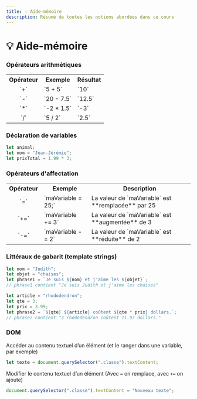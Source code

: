 ```yaml
---
title: 💡 Aide-mémoire
description: Résumé de toutes les notions abordées dans ce cours
---
```


# 💡 Aide-mémoire

### Opérateurs arithmétiques

<table>
    <tr>
        <th>Opérateur</th>
        <th>Exemple</th>
        <th>Résultat</th>
    </tr>
    <tr>
        <td><center>`+`</center></td>
        <td>`5 + 5`</td>
        <td>`10`</td>
    </tr>
    <tr>
        <td><center>`-`</center></td>
        <td>`20 - 7.5`</td>
        <td>`12.5`</td>
    </tr>
    <tr>
        <td><center>`*`</center></td>
        <td>`-2 * 1.5`</td>
        <td>`-3`</td>
    </tr>
    <tr>
        <td><center>`/`</center></td>
        <td>`5 / 2`</td>
        <td>`2.5`</td>
    </tr>
</table>

### Déclaration de variables

```js
let animal;
let nom = "Jean-Jérémie";
let prixTotal = 1.99 * 3;
```

### Opérateurs d'affectation

<table>
    <tr>
        <th>Opérateur</th>
        <th>Exemple</th>
        <th>Description</th>
    </tr>
    <tr>
        <td><center>`=`</center></td>
        <td>`maVariable = 25;`</td>
        <td>La valeur de `maVariable` est **remplacée** par 25</td>
    </tr>
    <tr>
        <td><center>`+=`</center></td>
        <td>`maVariable += 3`</td>
        <td>La valeur de `maVariable` est **augmentée** de 3</td>
    </tr>
    <tr>
        <td><center>`-=`</center></td>
        <td>`maVariable -= 2`</td>
        <td>La valeur de `maVariable` est **réduite** de 2</td>
    </tr>
</table>

### Littéraux de gabarit (template strings)

```js
let nom = "Judith";
let objet = "chaises";
let phrase1 = `Je suis ${nom} et j'aime les ${objet}`;
// phrase1 contient "Je suis Judith et j'aime les chaises"

let article = "rhododendron";
let qte = 3;
let prix = 3.99;
let phrase2 = `${qte} ${article} coûtent ${qte * prix} dollars.`;
// phrase2 contient "3 rhododendron coûtent 11.97 dollars."
```

### DOM

Accéder au contenu textuel d’un élément (et le ranger dans une variable, par exemple)
```js
let texte = document.querySelector(".classe").textContent;
```

Modifier le contenu textuel d’un élément (Avec `=` on remplace, avec `+=` on ajoute)
```js
document.querySelector(".classe").textContent = "Nouveau texte";
```
